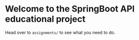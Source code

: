 # Welcome to the SpringBoot API educational project
Head over to `assignments/` to see what you need to do.

